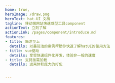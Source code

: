 ```yaml
---
home: true,
heroImage: /draw.png
heroText: hat-UI 文档
tagline: 移动端网站快速成型工具component
actionText: 立刻了解
actionLink: /pages/component/introduce.md
features:
- title: 简洁至上
  details: 以最简洁的案例帮助你快速了解hatUI的使用方法
- title: vue驱动
  details: 享受快速组件化开发，体验非一般的速度
- title: 支持按需加载
  details: 远离体积庞大的打包


---
```



